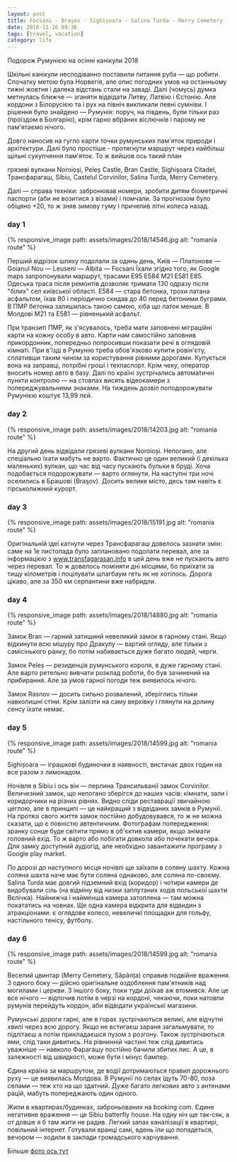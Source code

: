```yaml
---
layout: post
title: Focsani - Braşov - Sighișoara - Salina Turda - Merry Cemetery
date: 2018-11-16 09:36 
tags: [travel, vacation]
category: life
---
```

Подорож Румунією на осінні канікули 2018

Шкільні канікули несподіванно поставили питання руба — що робити.
Спочатку метою була Норвегія, але опис погодних умов на останньому тижні жовтня і далека відстань стали на заваді.
Далі (чомусь) думка метнулась ближче — зганяти відвідати Литву, Латвію і Єстонію. Але кордони з Білорусією та і рух на північ викликали певні сумніви.
І рішення було знайдено — Румунія: поруч, на південь, були тільки раз (проїздом в Болгарію), крім гарно вбраних віслючків і парому не пам'ятаємо нічого.

Довго наносив на гугло карти точки румунських пам'яток природи і архітектури. Далі було простіше - протягнути маршрут через найбільш щільні сукупчення пам'яток.
То ж вийшов ось такий план

грязеві вулкани Noroioși, Peleș Castle, Bran Castle, Sighișoara Citadel, Трансфарагаш, Sibiu, Castelul Corvinilor, Salina Turda, Merry Cemetery.

Далі — справа техніки: забронював номери, зробити дитям біометричні паспорти (аби не возитися з візами) і помчали.
За прогнозом було обіцяно +20, то ж зняв зимову гуму і причепив літні колеса назад.

### day 1

{% responsive_image path: assets/images/2018/14546.jpg alt: "romania route" %}

Перший відрізок шляху подолали за одинь день, Київ — Платонове — Goianul Nou — Leuseni — Albita — Focsani Їхали згідно того, як Google maps запропонували маршрут, трасами E95 E584 M21 E581 E85. Одеська траса після ремонтів дозволяє тримати 130 одразу після "білих" сел київської області. E584 — стара бетонка, трохи латана асфальтом, їхав 80 і періодично скидав до 40 перед бетоними буграми. В ПМР бетонка залишилась такою самою, хіба що латок менше. В Молдові M21 та E581 — рівненький асфальт.

При транзиті ПМР, як з'ясувалось, треба мати заповнені міграційні карти на кожну особу в авто. Карти нам самостійно заповнив прикордонник, попередньо попросивши показати речі в оглядовій кімнаті.
При в'їзді в Румунію треба обов'язково купити ровін'єту, сплативши таким чином за користування рівними дорогами. Купується вона на заправці, потрібні гроші і техпаспорт. Крім чеку, оператор вносить номер авто в базу. Далі по країні зустрічались автоматичні пункти контролю — на стовпах висять відеокамери з попереджувальними знаками. На тиждень дозвіл поподорожувати Румунією коштує 13,99 лєй.

### day 2

{% responsive_image path: assets/images/2018/14203.jpg alt: "romania route" %}

На другий день відвідали грязеві вулкани Noroioși. Непогано, але спеціально їхати мабуть не варто. Фактично це один великий (і декілька маленьких) вулкан, що час від часу пускають бульки в бруді. Хоча подобається подорожувати — варто оглянути.
На наступні три ночі оселились в Брашові (Braşov). Досить велике місто, десь там навіть є гірськолижний курорт.

### day 3
{% responsive_image path: assets/images/2018/15191.jpg alt: "romania route" %}

Оригінальній ідеї катнути через Трансфарагаш довелось зазнати змін: саме на 1е листопада було заплановано подолати перевал, але за інформацією з www.transfagarasan.info в цей день вже не пускають авто через перевал. То ж довелось поміняти дні місцями, бо приїхати за тищу кілометрів і поцілувати шлагбаум геть як не хотілось. Дорога цікаво, але за 350 км серпантини вже набридли.

### day 4
{% responsive_image path: assets/images/2018/14880.jpg alt: "romania route" %}

Замок Bran — гарний затишинй невеликий замок в гарному стані. Якщо відкинути всю мішуру про Дракулу — вартий огляду, але тільки з самісінького ранку, бо потім набивається дуже багато людей, черги.

Замок Peleș — резиденція румунського короля, в дуже гарному стані. Але варто ретельно вивчати розклад роботи, бо був зачинений на прибирання. Але за умов гарної погоди теж виявилось нічого.

Замок Rasnov — досить сильно розвалений, зберіглись тільки навколишні стіни. Крім залізти на саму верхівку і глянути на долину сенсу їхати немає.

### day 5
{% responsive_image path: assets/images/2018/14599.jpg alt: "romania route" %}

Sighișoara — іграшкові будиночки в наявності, вистачає двох годин на все разом з лимонадом.

Ночівля в Sibiu і ось він — перлина Трансильванії замок Corvinilor. Величезний замок, що непогано зберігся до наших часів: кімнати, зали і коридорчики на різних рівнях. Видно сліди реставрації звичайною цеглою, але в принципі — це найкращий з відвіданих замків в Румунії. На протязі свого життя замок постійно добудовувався, то ж не можна сказати, що є повністю автентичним. Фотографам попередження: зранку сонце буде світити прямо в об'єктив камери, якщо знімати головний вхід. То ж варто або побігати довкола або почекати вечора. Для замку доступний аудіогід, але необхідно завантажити програму з Google play market.

По дорозі до наступного місця ночівлі ще заїхали в соляну шахту. Кожна соляна шахта наче має бути соляна однаково, але соляна по-своєму. Salina Turda має довгий підземний вхід (коридор) і чотири камери де видобували сіль (на відміну від низки заплутаних ходів польської шахти Вєлічка). Найнижча і найменша камера затоплена — там можна покататись на човнах. Ще одна камера відкрита для відвидин з атракціонами: є оглядове колесо, невеличкі площадки для гольфу, настільного тенісу, футболу.

### day 6
{% responsive_image path: assets/images/2018/14599.jpg alt: "romania route" %}

Веселий цвинтар (Merry Cemetery, Săpânța) справив подвійне враження. З одного боку — дійсно оригінальне оздоблення пам'ятників над могилами і церкви. З іншого боку, поки туди доїхав аж втомився. Але це все нічого — відпочив потім в черзі на кордоні, чекаючи, поки натовпи румунів перейдуть кордон, аби відвідати українські магазини.

Румунські дороги гарні, але в горах зустрічаються великі, але відчутні хвилі через всю дорогу. Якщо не встигаєш зараня загальмувати, то підлітаєш а потім прикладаєшся пузом з розгону. Також зустрічаються ями, слід таки дивитись.
На рівнинній частині теж слід дивитись уважніше — навколо Фарагашу постійно бачили збитих лис. А це, в залежності від швидкості, може бути і мінус бампер.

Єдина країна за маршрутом, де водії дотримаються правил дорожнього руху — це виявилась Молдова. В Румунії по селах їдуть 70-80, поза селами — теж хто на що здатний. Дуже багато легкових авто з антенами рацій, мабуть попереджають один одного.

Жили в квартирах/будинках, заброньованих на booking com. Єдине негативне враження — це Sibiu batterfly house. На одну ніч ще так-сяк, а от довше я б там жити не радив. Легкий запах каналізації в квартирі, повільний інтернет.
Готували вранці самі, вдень їли що попадеться, вечором — ходили в заклади громадського харчування.


Більше [фото ось тут](https://photos.app.goo.gl/hCnG2rnpVUiaTuMJ7)
